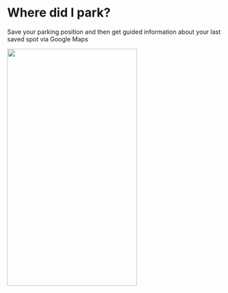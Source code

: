 # Where did I park?


Save your parking position and then get guided information about your last saved spot via Google Maps

<img src="[https://miro.medium.com/max/4800/1*dfANVaxMyBnUXHt99rbS1w.webp](https://user-images.githubusercontent.com/46647351/217468069-c0ef6a4d-ab79-41db-afb1-b734040c3a24.jpg)" width="300" height="550" />

